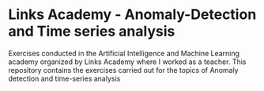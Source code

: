 # Links Academy - Anomaly-Detection and Time series analysis
Exercises conducted in the Artificial Intelligence and Machine Learning academy organized by Links Academy where I worked as a teacher. This repository contains the exercises carried out for the topics of Anomaly detection and time-series analysis
